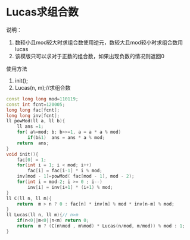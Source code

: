 # Lucas求组合数

说明：
 1. 数较小且mod较大时求组合数使用逆元，数较大且mod较小时求组合数用lucas
 2. 该模版只可以求对于正数的组合数，如果出现负数的情况则返回0

使用方法
1. init();
2. Lucas(n, m);//求组合数

```C++
const long long mod=110119;
const int fcnt=120005;
long long fac[fcnt];
long long inv[fcnt];
ll powMod(ll a, ll b){
    ll ans =1;
    for( a%=mod; b; b>>=1, a = a * a % mod)
        if(b&1)  ans = ans * a % mod;
    return  ans;
}
void init(){
    fac[0] = 1;
    for(int i = 1; i < mod; i++)
        fac[i] = fac[i-1] * i % mod;
    inv[mod - 1]=powMod( fac[mod - 1], mod - 2);
    for(int i = mod-2; i >= 0 ; i--)
        inv[i] = inv[i+1] * (i+1) % mod;
}
ll C(ll n, ll m){
    return  m > n ? 0 : fac[n] * inv[m] % mod * inv[n-m] % mod;
}
ll Lucas(ll n, ll m){// n>m
    if(n<0||m<0||n<m) return 0;
    return  m ? (C(n%mod , m%mod) * Lucas(n/mod, m/mod)) % mod : 1;
}
```